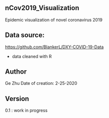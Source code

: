 ## nCov2019_Visualization

Epidemic visualization of novel coronavirus 2019

## Data source: 
https://github.com/BlankerL/DXY-COVID-19-Data 
* data cleaned with R

## Author
Ge Zhu
Date of creation: 2-25-2020

## Version
0.1 : work in progress
